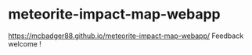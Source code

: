 # meteorite-impact-map-webapp
https://mcbadger88.github.io/meteorite-impact-map-webapp/
Feedback welcome !
